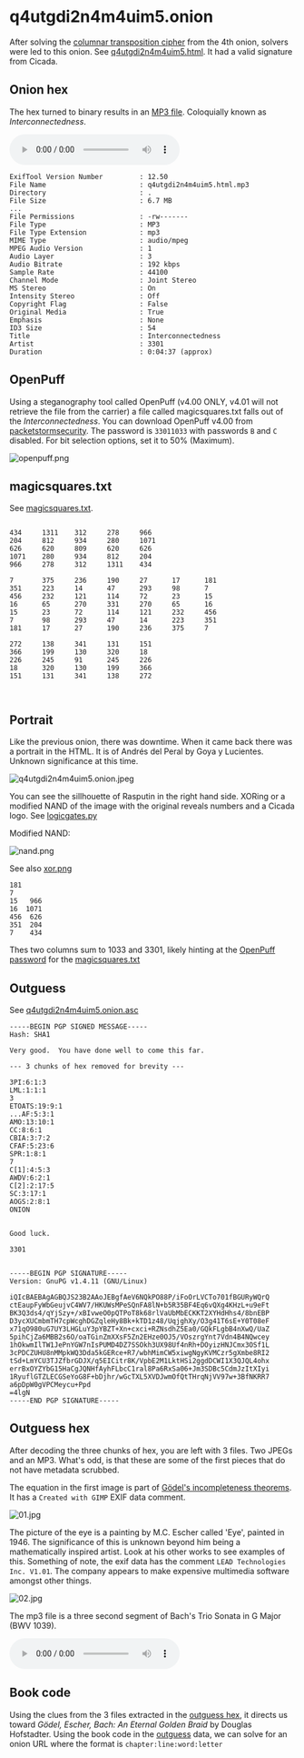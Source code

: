 # q4utgdi2n4m4uim5.onion

After solving the [columnar transposition cipher](../006-fourth-onion/README.md#outguess) from the 4th onion, solvers were led to this onion. See [q4utgdi2n4m4uim5.html](q4utgdi2n4m4uim5.html). It had a valid signature from Cicada.

## Onion hex

The hex turned to binary results in an [MP3 file](./q4utgdi2n4m4uim5.html.mp3). Coloquially known as *Interconnectedness*.

<audio src="./q4utgdi2n4m4uim5.html.mp3" controls="controls">
Your browser does not support the audio element.
</audio>

```
ExifTool Version Number         : 12.50
File Name                       : q4utgdi2n4m4uim5.html.mp3
Directory                       : .
File Size                       : 6.7 MB
...
File Permissions                : -rw-------
File Type                       : MP3
File Type Extension             : mp3
MIME Type                       : audio/mpeg
MPEG Audio Version              : 1
Audio Layer                     : 3
Audio Bitrate                   : 192 kbps
Sample Rate                     : 44100
Channel Mode                    : Joint Stereo
MS Stereo                       : On
Intensity Stereo                : Off
Copyright Flag                  : False
Original Media                  : True
Emphasis                        : None
ID3 Size                        : 54
Title                           : Interconnectedness
Artist                          : 3301
Duration                        : 0:04:37 (approx)
```

## OpenPuff

Using a steganography tool called OpenPuff (v4.00 ONLY, v4.01 will not retrieve the file from the carrier) a file called magicsquares.txt falls out of the *Interconnectedness*. You can download OpenPuff v4.00 from [packetstormsecurity](https://packetstormsecurity.com/files/download/114680/OpenPuffv400.zip). The password is `33011033` with passwords `B` and `C` disabled. For bit selection options, set it to 50% (Maximum).

![openpuff.png](openpuff.png)

## magicsquares.txt

See [magicsquares.txt](magicsquares.txt).

```

434     1311    312     278     966
204     812     934     280     1071
626     620     809     620     626
1071    280     934     812     204
966     278     312     1311    434

7       375     236     190     27      17      181
351     223     14      47      293     98      7
456     232     121     114     72      23      15
16      65      270     331     270     65      16
15      23      72      114     121     232     456
7       98      293     47      14      223     351
181     17      27      190     236     375     7

272     138     341     131     151
366     199     130     320     18
226     245     91      245     226
18      320     130     199     366
151     131     341     138     272



```

## Portrait

Like the previous onion, there was downtime. When it came back there was a portrait in the HTML. It is of Andrés del Peral by Goya y Lucientes. Unknown significance at this time.

![q4utgdi2n4m4uim5.onion.jpeg](q4utgdi2n4m4uim5.onion.jpeg)

You can see the sillhouette of Rasputin in the right hand side. XORing or a modified NAND of the image with the original reveals numbers and a Cicada logo. See [logicgates.py](logicgates.py)

Modified NAND:

![nand.png](nand.png)

See also [xor.png](xor.png)

```
181   
7   
15   966
16  1071
456  626
351  204
7    434
```

Thes two columns sum to 1033 and 3301, likely hinting at the [OpenPuff password](#openpuff) for the [magicsquares.txt](#magicsquarestxt)

## Outguess

See [q4utgdi2n4m4uim5.onion.asc](q4utgdi2n4m4uim5.onion.asc)

```
-----BEGIN PGP SIGNED MESSAGE-----
Hash: SHA1

Very good.  You have done well to come this far.

--- 3 chunks of hex removed for brevity ---

3PI:6:1:3   
LML:1:1:1
3
ETOATS:19:9:1
...AF:5:3:1
AMO:13:10:1
CC:8:6:1
CBIA:3:7:2
CFAF:5:23:6
SPR:1:8:1
7
C[1]:4:5:3
AWDV:6:2:1
C[2]:2:17:5
SC:3:17:1
AOGS:2:8:1
ONION


Good luck.

3301


-----BEGIN PGP SIGNATURE-----
Version: GnuPG v1.4.11 (GNU/Linux)

iQIcBAEBAgAGBQJS23B2AAoJEBgfAeV6NQkPO88P/iFoOrLVCTo701fBGURyWQrQ
ctEaupFyWbGeujvC4WV7/HKUWsMPeSQnFA8lN+b5R35BF4Eq6vQXg4KHzL+u9eFt
BK3Q3ds4/qYjSzy+/xBIvweO0pQTPoT8k68rlVaUbMbECKKT2XYHdHhs4/8bnEBP
D3ycXUCmbmTH7cpWcghDGZqleHy8Bk+kTD1z48/UqjghXy/O3g41T6sE+Y0T08eF
x71qO980uG7UY3LHGLuY3pYBZT+Xn+cxci+RZNsdhZ5Ea0/GQkFLgbB4nXwQ/UaZ
5pihCjZa6MBB2s6O/oaTGinZmXXsF5Zn2EHze0OJ5/VOszrgYnt7Vdn4B4NQwcey
1hOkwmIlTW1JePnYGW7nIsPUMD4DZ7SSOkh3UX98Uf4nRh+DOyizHNJCmx3OSf1L
3cPDCZUHU8nMMpkWQ3Dda5kGERce+R7/wbhMimCW5xiwgNgyKVMCzr5gXmbe8RI2
tSd+LmYCU3TJZfbrGDJX/q5EICitr8K/VpbE2M1LktHSi2ggdDCWI1X3QJQL4ohx
errBxOYZYbG15HaCgJQNHfAyhFLbcC1ral8Pa6RxSa06+Jm3SDBc5CdmJzItXIyi
1RyuflGTZLECGSeYoG8F+bDjhr/wGcTXL5XVDJwmOfQtTHrqNjVV97w+3BfNKRR7
a6pDpW0gVPCMeycu+Ppd
=4lgN
-----END PGP SIGNATURE-----
```

## Outguess hex

After decoding the three chunks of hex, you are left with 3 files. Two JPEGs and an MP3. What's odd, is that these are some of the first pieces that do not have metadata scrubbed.

The equation in the first image is part of [Gödel's incompleteness theorems](https://en.wikipedia.org/wiki/G%C3%B6del%27s_incompleteness_theorems). It has a `Created with GIMP` EXIF data comment.

![01.jpg](01.jpg)

The picture of the eye is a painting by M.C. Escher called 'Eye', painted in 1946. The significance of this is unknown beyond him being a mathematically inspired artist. Look at his other works to see examples of this. Something of note, the exif data has the comment `LEAD Technologies Inc. V1.01`. The company appears to make expensive multimedia software amongst other things.

![02.jpg](02.jpg)

The mp3 file is a three second segment of Bach's Trio Sonata in G Major (BWV 1039).

<audio src="./03.mp3" controls="controls">
Your browser does not support the audio element.
</audio>

## Book code

Using the clues from the 3 files extracted in the [outguess hex](#outguess-hex), it directs us toward *Gödel, Escher, Bach: An Eternal Golden Braid* by Douglas Hofstadter. Using the book code in the [outguess](#outguess) data, we can solve for an onion URL where the format is `chapter:line:word:letter`